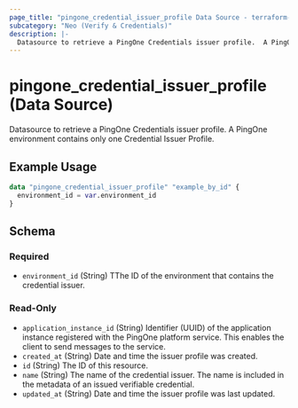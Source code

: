 ```yaml
---
page_title: "pingone_credential_issuer_profile Data Source - terraform-provider-pingone"
subcategory: "Neo (Verify & Credentials)"
description: |-
  Datasource to retrieve a PingOne Credentials issuer profile.  A PingOne environment contains only one Credential Issuer Profile.
---
```


# pingone_credential_issuer_profile (Data Source)

Datasource to retrieve a PingOne Credentials issuer profile.  A PingOne environment contains only one Credential Issuer Profile.

## Example Usage

```terraform
data "pingone_credential_issuer_profile" "example_by_id" {
  environment_id = var.environment_id
}
```

<!-- schema generated by tfplugindocs -->
## Schema

### Required

- `environment_id` (String) TThe ID of the environment that contains the credential issuer.

### Read-Only

- `application_instance_id` (String) Identifier (UUID) of the application instance registered with the PingOne platform service. This enables the client to send messages to the service.
- `created_at` (String) Date and time the issuer profile was created.
- `id` (String) The ID of this resource.
- `name` (String) The name of the credential issuer. The name is included in the metadata of an issued verifiable credential.
- `updated_at` (String) Date and time the issuer profile was last updated.
